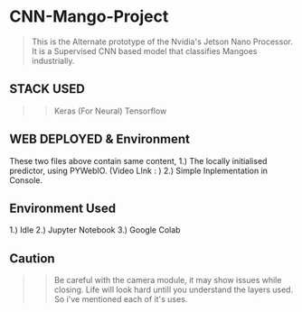 # CNN-Mango-Project

> This is the Alternate prototype of the Nvidia's Jetson Nano Processor.
> It is a Supervised CNN based model that classifies Mangoes industrially.

## STACK USED

>> Keras (For Neural)
>> Tensorflow 

## WEB DEPLOYED & Environment

These two files above contain same content, 
    1.) The locally initialised predictor, using PYWebIO.  (Video LInk : )
    2.) Simple Inplementation in Console.

## Environment Used

1.) Idle
2.) Jupyter Notebook
3.) Google Colab

## Caution
>> Be careful with the camera module, it may show issues while closing.
>> Life will look hard untill you understand the layers used. So i've mentioned each of it's uses.
